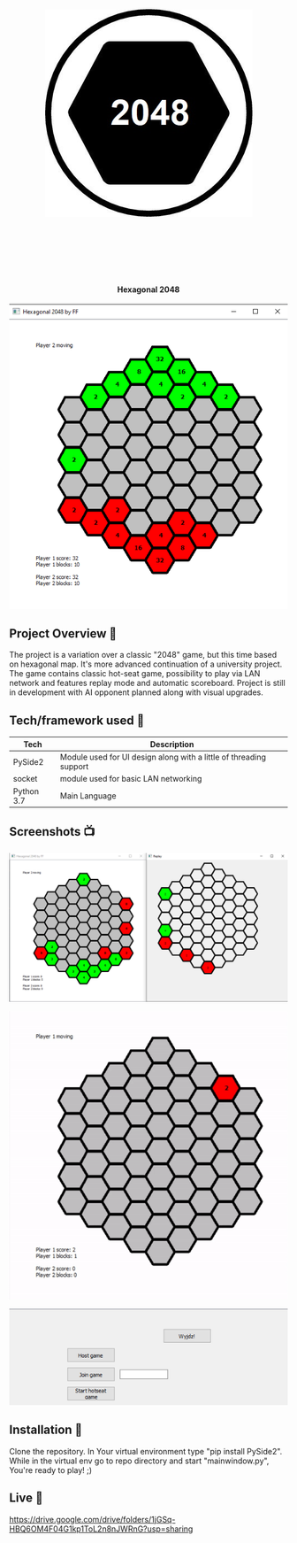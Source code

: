 <h1 align="center">

<br>

<p align="center">
<img src="https://github.com/FilipFl/hex2048/blob/master/readmestuff/hex.jpg"  alt="Logo">
</p>

<br>

<br>

</h1>

<h4 align="center">Hexagonal 2048</h4>

<p align="center">
  <a >
    <img src="https://github.com/FilipFl/hex2048/blob/master/readmestuff/screen1.png"
         alt="Screenshot">
  </a>
</p>

## Project Overview 🎉
The project is a variation over a classic "2048" game, but this time based on hexagonal map. It's more advanced continuation of a university project. The game contains classic hot-seat game, possibility to play via LAN network and features replay mode and automatic scoreboard. Project is still in development with AI opponent planned along with visual upgrades.
## Tech/framework used 🔧

| Tech                                                    | Description                              |
| ------------------------------------------------------- | ---------------------------------------- |
| PySide2                           | Module used for UI design along with a little of threading support   |
| socket                           | module used for basic LAN networking    |
| Python 3.7                           | Main Language   |




## Screenshots 📺

<p align="center">
    <img src="https://github.com/FilipFl/hex2048/blob/master/readmestuff/screen2.png" alt="Screenshot">
</p>

<p align="center">
    <img src="https://github.com/FilipFl/hex2048/blob/master/readmestuff/screen4.gif" alt="Screenshot">
</p>

<p align="center">
    <img src="https://github.com/FilipFl/hex2048/blob/master/readmestuff/screen3.png" alt="Screenshot">
</p>


## Installation 💾

Clone the repository. In Your virtual environment type "pip install PySide2". While in the virtual env go to repo directory and start "mainwindow.py", You're ready to play! ;)


## Live 📍
https://drive.google.com/drive/folders/1jGSq-HBQ6OM4F04G1kp1ToL2n8nJWRnG?usp=sharing

